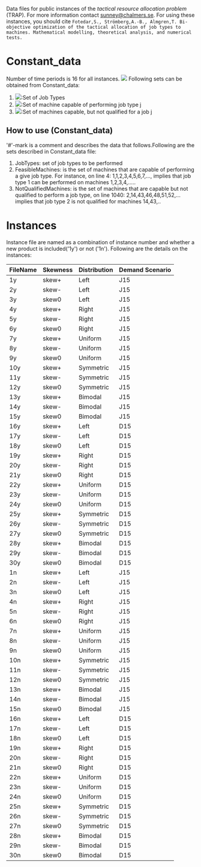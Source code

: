 Data files for public instances of the _tactical resource allocation problem_ (TRAP). For more information contact sunney@chalmers.se. For using these instances, you should cite
`Fotedar,S., Strömberg,A.-B., Almgren,T. Bi-objective optimization of the tactical allocation of job types to machines. Mathematical modelling, theoretical analysis, and numerical tests.`

# Constant_data
Number of time periods is 16 for all instances.
 <img src="https://render.githubusercontent.com/render/math?math=\mathcal{N}_{j}">
Following sets can be obtained from Constant_data:

1. <img src="https://render.githubusercontent.com/render/math?math=\mathcal{J}">:Set of Job Types 
2. <img src="https://render.githubusercontent.com/render/math?math=\mathcal{K}_{j}">:Set of machine capable of performing job type j
3. <img src="https://render.githubusercontent.com/render/math?math=\mathcal{N}_{j}">:Set of machines capable, but not qualified for a job j

 
 
## How to use (Constant_data)
'#'-mark is a comment and describes the data that follows.Following are the sets described in Constant_data file:

1. JobTypes: set of job types to be performed
2. FeasibleMachines: is the set of machines that are capable of performing a give job type. For instance, on line 4: 1,1,2,3,4,5,6,7,..., implies that job type 1 can be performed on machines 1,2,3,4,.....
4. NotQualifiedMachines: is the set of machines that are capable but not qualified to perform a job type, on line 1040: 2,14,43,46,48,51,52,... implies that job type 2 is not qualified for machines 14,43,..

# Instances
Instance file are named as a combination of instance number and whether a new product is included('1y') or not ('1n'). Following are the details on the instances:

| FileName | Skewness |Distribution | Demand Scenario |
| ------ | ------ | ------ | ------ |
| 1y | skew+ | Left | J15 |
| 2y | skew- | Left| J15 |
| 3y | skew0 | Left| J15 |
| 4y | skew+ | Right | J15 |
| 5y | skew- | Right| J15 |
| 6y | skew0 | Right| J15 |
| 7y | skew+ | Uniform | J15 |
| 8y | skew- | Uniform| J15 |
| 9y | skew0 | Uniform| J15 |
| 10y | skew+ | Symmetric | J15 |
| 11y | skew- | Symmetric| J15 |
| 12y | skew0 | Symmetric| J15 |
| 13y | skew+ | Bimodal| J15 |
| 14y | skew- | Bimodal| J15 |
| 15y | skew0 | Bimodal| J15 |
| 16y | skew+ | Left | D15 |
| 17y | skew- | Left| D15 |
| 18y | skew0 | Left| D15 |
| 19y | skew+ | Right | D15 |
| 20y | skew- | Right| D15 |
| 21y | skew0 | Right| D15 |
| 22y | skew+ | Uniform | D15 |
| 23y | skew- | Uniform| D15 |
| 24y | skew0 | Uniform| D15 |
| 25y | skew+ | Symmetric | D15 |
| 26y | skew- | Symmetric| D15 |
| 27y | skew0 | Symmetric| D15 |
| 28y | skew+ | Bimodal| D15 |
| 29y | skew- | Bimodal| D15 |
| 30y | skew0 | Bimodal| D15 |
| 1n | skew+ | Left | J15 |
| 2n | skew- | Left| J15 |
| 3n | skew0 | Left| J15 |
| 4n | skew+ | Right | J15 |
| 5n | skew- | Right| J15 |
| 6n | skew0 | Right| J15 |
| 7n | skew+ | Uniform | J15 |
| 8n | skew- | Uniform| J15 |
| 9n | skew0 | Uniform| J15 |
| 10n | skew+ | Symmetric | J15 |
| 11n | skew- | Symmetric| J15 |
| 12n | skew0 | Symmetric| J15 |
| 13n | skew+ | Bimodal| J15 |
| 14n | skew- | Bimodal| J15 |
| 15n | skew0 | Bimodal| J15 |
| 16n | skew+ | Left | D15 |
| 17n | skew- | Left| D15 |
| 18n | skew0 | Left| D15 |
| 19n | skew+ | Right | D15 |
| 20n | skew- | Right| D15 |
| 21n | skew0 | Right| D15 |
| 22n | skew+ | Uniform | D15 |
| 23n | skew- | Uniform| D15 |
| 24n | skew0 | Uniform| D15 |
| 25n | skew+ | Symmetric | D15 |
| 26n | skew- | Symmetric| D15 |
| 27n | skew0 | Symmetric| D15 |
| 28n | skew+ | Bimodal| D15 |
| 29n | skew- | Bimodal| D15 |
| 30n | skew0 | Bimodal| D15 |
